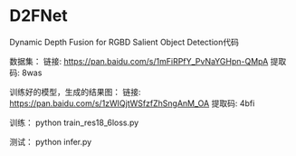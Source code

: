 # D2FNet
Dynamic Depth Fusion for RGBD Salient Object Detection代码

数据集：
链接: https://pan.baidu.com/s/1mFiRPfY_PvNaYGHpn-QMpA 提取码: 8was

训练好的模型，生成的结果图：
链接: https://pan.baidu.com/s/1zWIQjtWSfzfZhSngAnM_OA 提取码: 4bfi

训练：
python train_res18_6loss.py

测试：
python infer.py
